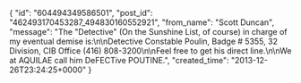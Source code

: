  {
   "id": "604494349586501",
   "post_id": "462493170453287_494830160552921",
   "from_name": "Scott Duncan",
   "message": "The \"Detective\" (On the Sunshine List, of course) in charge of my eventual demise is:\n\nDetective Constable Poulin, Badge # 5355, 32 Division, CIB Office (416) 808-3200\n\nFeel free to get his direct line.\n\nWe at AQUILAE call him DeFECTive POUTINE.",
   "created_time": "2013-12-26T23:24:25+0000"
 }
